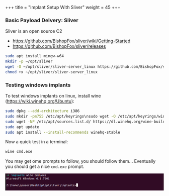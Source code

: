 +++
title = "Implant Setup With Sliver"
weight = 45
+++

### Basic Payload Delvery: Sliver

Sliver is an open source C2
- https://github.com/BishopFox/sliver/wiki/Getting-Started
- https://github.com/BishopFox/sliver/releases

```bash
sudo apt install mingw-w64
mkdir -p ~/opt/sliver
wget -O ~/opt/sliver/sliver-server_linux https://github.com/BishopFox/sliver/releases/download/v1.5.36/sliver-server_linux
chmod +x ~/opt/sliver/sliver-server_linux
```

### Testing windows implants

To test windows implants on linux, install wine (https://wiki.winehq.org/Ubuntu):

```bash
sudo dpkg --add-architecture i386
sudo mkdir -pm755 /etc/apt/keyrings\nsudo wget -O /etc/apt/keyrings/winehq-archive.key https://dl.winehq.org/wine-builds/winehq.key
sudo wget -NP /etc/apt/sources.list.d/ https://dl.winehq.org/wine-builds/ubuntu/dists/jammy/winehq-jammy.sources
sudo apt update
sudo apt install --install-recommends winehq-stable
```

Now a quick test in a terminal:

```bash
wine cmd.exe
```

You may get ome prompts to follow, you should follow them... Eventually you should get a nice `cmd.exe` prompt.

![Wine CMD](/static/how-to-phishing/wine-cmd.png)
